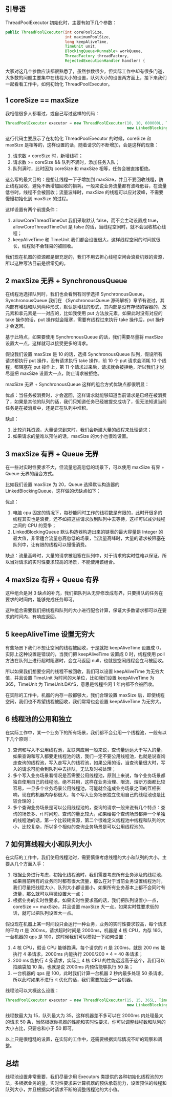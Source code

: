 ## 引导语

ThreadPoolExecutor 初始化时，主要有如下几个参数：

```java
public ThreadPoolExecutor(int corePoolSize,
                          int maximumPoolSize,
                          long keepAliveTime,
                          TimeUnit unit,
                          BlockingQueue<Runnable> workQueue,
                          ThreadFactory threadFactory,
                          RejectedExecutionHandler handler) {
```

大家对这几个参数应该都很熟悉了，虽然参数很少，但实际工作中却有很多门道，大多数的问题主要集中在线程大小的设置，队列大小的设置两方面上，接下来我们一起看看工作中，如何初始化 ThreadPoolExecutor。



## 1 coreSize == maxSize

我相信很多人都看过，或自己写过这样的代码：

```java
ThreadPoolExecutor executor = new ThreadPoolExecutor(10, 10, 600000L, TimeUnit.DAYS,
                                                     new LinkedBlockingQueue());
```

这行代码主要展示了在初始化 ThreadPoolExecutor 的时候，coreSize 和 maxSize 是相等的，这样设置的话，随着请求的不断增加，会是这样的现象：

1. 请求数 < coreSize 时，新增线程；
2. 请求数 >= coreSize && 队列不满时，添加任务入队；
3. 队列满时，此时因为 coreSize 和 maxSize 相等，任务会被直接拒绝。

这么写的最大目的：是想让线程一下子增加到 maxSize，并且不要回收线程，防止线程回收，避免不断增加回收的损耗，一般来说业务流量都有波峰低谷，在流量低谷时，线程不会被回收；流量波峰时，maxSize 的线程可以应对波峰，不需要慢慢初始化到 maxSize 的过程。

这样设置有两个前提条件：

1. allowCoreThreadTimeOut 我们采取默认 false，而不会主动设置成 true，allowCoreThreadTimeOut 是 false 的话，当线程空闲时，就不会回收核心线程；
2. keepAliveTime 和 TimeUnit 我们都会设置很大，这样线程空闲的时间就很长，线程就不会轻易的被回收。

我们现在机器的资源都是很充足的，我们不用去担心线程空闲会浪费机器的资源，所以这种写法目前是很常见的。



## 2 maxSize 无界 + SynchronousQueue

在线程池选择队列时，我们也会看到有同学选择 SynchronousQueue，SynchronousQueue 我们在 《SynchronousQueue 源码解析》章节有说过，其内部有堆栈和队列两种形式，默认是堆栈的形式，其内部是没有存储的容器的，放元素和拿元素是一一对应的，比如我使用 put 方法放元素，如果此时没有对应的 take 操作的话，put 操作就会阻塞，需要有线程过来执行 take 操作后，put 操作才会返回。

基于此特点，如果要使用 SynchronousQueue 的话，我们需要尽量将 maxSize 设置大一点，这样就可以接受更多的请求。

假设我们设置 maxSize 是 10 的话，选择 SynchronousQueue 队列，假设所有请求都执行 put 操作，没有请求执行 take 操作，前 10 个 put 请求会消耗 10 个线程，都阻塞在 put 操作上，第 11 个请求过来后，请求就会被拒绝，所以我们才说尽量把 maxSize 设置大一点，防止请求被拒绝。

maxSize 无界 + SynchronousQueue 这样的组合方式优缺点都很明显：

优点：当任务被消费时，才会返回，这样请求就能够知道当前请求是已经在被消费了，如果是其他的队列的话，我们只知道任务已经被提交成功了，但无法知道当前任务是在被消费中，还是正在队列中堆积。

缺点：

1. 比较消耗资源，大量请求到来时，我们会新建大量的线程来处理请求；
2. 如果请求的量难以预估的话，maxSize 的大小也很难设置。



## 3 maxSize 有界 + Queue 无界

在一些对实时性要求不大，但流量忽高忽低的场景下，可以使用 maxSize 有界 + Queue 无界的组合方式。

比如我们设置 maxSize 为 20，Queue 选择默认构造器的 LinkedBlockingQueue，这样做的优缺点如下：

优点：

1. 电脑 cpu 固定的情况下，每秒能同时工作的线程数是有限的，此时开很多的线程其实也是浪费，还不如把这些请求放到队列中去等待，这样可以减少线程之间的 CPU 的竞争；
2. LinkedBlockingQueue 默认构造器构造出来的链表的最大容量是 Integer 的最大值，非常适合流量忽高忽低的场景，当流量高峰时，大量的请求被阻塞在队列中，让有限的线程可以慢慢消费。

缺点：流量高峰时，大量的请求被阻塞在队列中，对于请求的实时性难以保证，所以当对请求的实时性要求较高的场景，不能使用该组合。



## 4 maxSize 有界 + Queue 有界

这种组合是对 3 缺点的补充，我们把队列从无界修改成有界，只要排队的任务在要求的时间内，能够完成任务即可。

这种组合需要我们把线程和队列的大小进行配合计算，保证大多数请求都可以在要求的时间内，有响应返回。



## 5 keepAliveTime 设置无穷大

有些场景下我们不想让空闲的线程被回收，于是就把 keepAliveTime 设置成 0，实际上这种设置是错误的，当我们把 keepAliveTime 设置成 0 时，线程使用 poll 方法在队列上进行超时阻塞时，会立马返回 null，也就是空闲线程会立马被回收。

所以如果我们想要空闲的线程不被回收，我们可以设置 keepAliveTime 为无穷大值，并且设置 TimeUnit 为时间的大单位，比如我们设置 keepAliveTime 为 365，TimeUnit 为 TimeUnit.DAYS，意思是线程空闲 1 年内都不会被回收。

在实际的工作中，机器的内存一般都够大，我们合理设置 maxSize 后，即使线程空闲，我们也不希望线程被回收，我们常常也会设置 keepAliveTime 为无穷大。



## 6 线程池的公用和独立

在实际工作中，某一个业务下的所有场景，我们都不会公用一个线程池，一般有以下几个原则：

1. 查询和写入不公用线程池，互联网应用一般来说，查询量远远大于写入的量，如果查询和写入都要走线程池的话，我们一定不要公用线程池，也就是说查询走查询的线程池，写入走写入的线程池，如果公用的话，当查询量很大时，写入的请求可能会到队列中去排队，无法及时被处理；
2. 多个写入业务场景看情况是否需要公用线程池，原则上来说，每个业务场景都独自使用自己的线程池，绝不共用，这样在业务治理、限流、熔断方面都比较容易，一旦多个业务场景公用线程池，可能就会造成业务场景之间的互相影响，现在的机器内存都很大，每个写入业务场景独立使用自己的线程池也是比较合理的；
3. 多个查询业务场景是可以公用线程池的，查询的请求一般来说有几个特点：查询的场景多、rt 时间短、查询的量比较大，如果给每个查询场景都弄一个单独的线程池的话，第一个比较耗资源，第二个很难定义线程池中线程和队列的大小，比较复杂，所以多个相似的查询业务场景是可以公用线程池的。



## 7 如何算线程大小和队列大小

在实际的工作中，我们使用线程池时，需要慎重考虑线程的大小和队列的大小，主要从几个方面入手：

1. 根据业务进行考虑，初始化线程池时，我们需要考虑所有业务涉及的线程池，如果目前所有的业务同时都有很大流量，那么在对于当前业务设置线程池时，我们尽量把线程大小、队列大小都设置小，如果所有业务基本上都不会同时有流量，那么就可以稍微设置大一点；
2. 根据业务的实时性要求，如果实时性要求高的话，我们把队列设置小一点，coreSize == maxSize，并且设置 maxSize 大一点，如果实时性要求低的话，就可以把队列设置大一点。

假设现在机器上某一时间段只会运行一种业务，业务的实时性要求较高，每个请求的平均 rt 是 200ms，请求超时时间是 2000ms，机器是 4 核 CPU，内存 16G，一台机器的 qps 是 100，这时候我们可以模拟一下如何设置：

1. 4 核 CPU，假设 CPU 能够跑满，每个请求的 rt 是 200ms，就是 200 ms 能执行 4 条请求，2000ms 内能执行 2000/200 * 4 = 40 条请求；
2. 200 ms 能执行 4 条请求，实际上 4 核 CPU 的性能远远高于这个，我们可以拍脑袋加 10 条，也就是说 2000ms 内预估能够执行 50 条；
3. 一台机器的 qps 是 100，此时我们计算一台机器 2 秒内最多处理 50 条请求，所以此时如果不进行 rt 优化的话，我们需要加至少一台机器。

线程池可以大概这么设置：

```java
ThreadPoolExecutor executor = new ThreadPoolExecutor(15, 15, 365L, TimeUnit.DAYS,
                                                     new LinkedBlockingQueue(35));
```

线程数最大为 15，队列最大为 35，这样机器差不多可以在 2000ms 内处理最大的请求 50 条，当然根据你机器的性能和实时性要求，你可以调整线程数和队列的大小占比，只要总和小于 50 即可。

以上只是很粗糙的设置，在实际的工作中，还需要根据实际情况不断的观察和调整。



## 总结

线程池设置非常重要，我们尽量少用 Executors 类提供的各种初始化线程池的方法，多根据业务的量，实时性要求来计算机器的预估承载能力，设置预估的线程和队列大小，并且根据实时请求不断的调整线程池的大小值。


